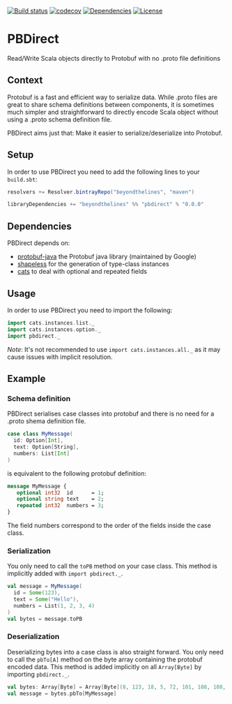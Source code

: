 [![Build status](https://api.travis-ci.org/btlines/pbdirect.svg?branch=master)](https://travis-ci.org/btlines/pbdirect)
[![codecov](https://codecov.io/gh/btlines/pbdirect/branch/master/graph/badge.svg)](https://codecov.io/gh/btlines/pbdirect)
[![Dependencies](https://app.updateimpact.com/badge/852442212779298816/pbdirect.svg?config=compile)](https://app.updateimpact.com/latest/852442212779298816/pbdirect)
[![License](https://img.shields.io/:license-MIT-blue.svg)](https://opensource.org/licenses/MIT)

# PBDirect

Read/Write Scala objects directly to Protobuf with no .proto file definitions

## Context

Protobuf is a fast and efficient way to serialize data. While .proto files are great to share schema definitions between components, it is sometimes much simpler and straightforward to directly encode Scala object without using a .proto schema definition file.

PBDirect aims just that: Make it easier to serialize/deserialize into Protobuf.

## Setup

In order to use PBDirect you need to add the following lines to your `build.sbt`:

```scala
resolvers += Resolver.bintrayRepo("beyondthelines", "maven")

libraryDependencies += "beyondthelines" %% "pbdirect" % "0.0.0"
```

## Dependencies

PBDirect depends on:
 - [protobuf-java](https://developers.google.com/protocol-buffers/docs/javatutorial) the Protobuf java library (maintained by Google) 
 - [shapeless](https://github.com/milessabin/shapeless) for the generation of type-class instances
 - [cats](https://github.com/typelevel/cats) to deal with optional and repeated fields
 
## Usage

In order to use PBDirect you need to import the following:

```scala
import cats.instances.list._
import cats.instances.option._
import pbdirect._
```

*Note*: It's not recommended to use `import cats.instances.all._` as it may cause issues with implicit resolution.

## Example

### Schema definition

PBDirect serialises case classes into protobuf and there is no need for a .proto shema definition file.

```scala
case class MyMessage(
  id: Option[Int], 
  text: Option[String], 
  numbers: List[Int]
)
```

is equivalent to the following protobuf definition:

```protobuf
message MyMessage {
   optional int32  id      = 1;
   optional string text    = 2;
   repeated int32  numbers = 3;
}
```

The field numbers correspond to the order of the fields inside the case class.

### Serialization

You only need to call the `toPB` method on your case class. This method is implicitly added with `import pbdirect._`.

```scala
val message = MyMessage(
  id = Some(123),
  text = Some("Hello"),
  numbers = List(1, 2, 3, 4)
)
val bytes = message.toPB
```

### Deserialization

Deserializing bytes into a case class is also straight forward. You only need to call the `pbTo[A]` method on the byte array containing the protobuf encoded data.
This method is added implicitly on all `Array[Byte]` by importing `pbdirect._`.

```scala
val bytes: Array[Byte] = Array[Byte](8, 123, 18, 5, 72, 101, 108, 108, 111, 24, 1, 32, 2, 40, 3, 48, 4)
val message = bytes.pbTo[MyMessage]
```
